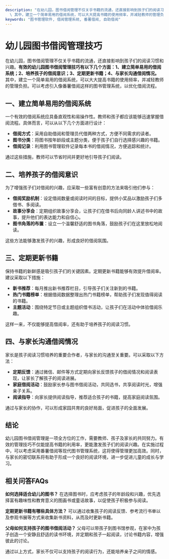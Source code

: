 ```yaml
---
description: "在幼儿园，图书借阅管理不仅关乎书籍的流通，还直接影响到孩子们的阅读习惯和兴趣。**有效的幼儿园图书借阅管理技巧有以下几个方面：1、建立简单易用的借阅系统；2、培养孩子的借阅意识；3、定期更新书籍；4、与家长沟通借阅情况。**\
  \ 其中，建立一个简单易用的借阅系统，可以大大提高书籍的使用频率，并减轻教师的管理负担。可以考虑引入像番薯借阅这样的图书管理系统，以优化借阅流程。"
keywords: "图书管理软件, 借阅管理系统, 番薯借阅, 自助借阅"
---
```

# 幼儿园图书借阅管理技巧

在幼儿园，图书借阅管理不仅关乎书籍的流通，还直接影响到孩子们的阅读习惯和兴趣。**有效的幼儿园图书借阅管理技巧有以下几个方面：1、建立简单易用的借阅系统；2、培养孩子的借阅意识；3、定期更新书籍；4、与家长沟通借阅情况。** 其中，建立一个简单易用的借阅系统，可以大大提高书籍的使用频率，并减轻教师的管理负担。可以考虑引入像番薯借阅这样的图书管理系统，以优化借阅流程。

## 一、建立简单易用的借阅系统

一个有效的借阅系统应具备直观性和易操作性。教师和孩子都应该能够迅速掌握借阅流程。具体而言，可以从以下几个方面进行设计：

- **借阅方式**：采用自助借阅和管理员代借两种方式，方便不同需求的读者。
- **图书分类**：将图书按年龄段或主题分类，便于孩子们自行选择感兴趣的书籍。
- **借阅记录**：利用图书管理软件记录每本书的借阅情况，方便追踪和统计。

通过这些措施，教师可以节省时间并更好地引导孩子们阅读。

## 二、培养孩子的借阅意识

为了增强孩子们对借阅的兴趣，应采取一些富有创意的方法来吸引他们参与：

- **借阅奖励机制**：设定借阅数量或阅读时间的目标，提供小奖品以激励孩子们多借书、多阅读。
- **故事分享会**：定期组织故事分享会，让孩子们在借书后向同龄人讲述书中的故事，提升他们的表达能力和自信心。
- **图书角落的布置**：设立一个温馨舒适的图书角落，鼓励孩子们在这里放松地阅读。

这些方法能够激发孩子的兴趣，形成良好的借阅氛围。

## 三、定期更新书籍

保持书籍的新鲜感是吸引孩子们的关键因素。定期更新书籍能够有效提升借阅率。建议采取以下措施：

- **新书推荐**：每月推出新书推荐栏目，引导孩子们关注新到的书籍。
- **热门书籍榜单**：根据借阅数据整理出热门书籍榜单，帮助孩子们发现值得阅读的书籍。
- **主题活动**：围绕特定节日或主题组织借书活动，让孩子们在活动中体验借阅乐趣。

这样一来，不仅能够提高借阅率，还有助于培养孩子的阅读习惯。

## 四、与家长沟通借阅情况

家长是孩子阅读习惯培养的重要合作者，与家长的沟通至关重要。可以采取以下方法：

- **定期反馈**：通过微信、邮件等方式定期向家长反馈孩子的借阅情况和阅读表现，让家长了解孩子的阅读进展。
- **家庭借阅活动**：鼓励家长参与图书借阅活动，共同选书，共享阅读时光，增强亲子关系。
- **阅读指导**：向家长提供阅读指导，推荐适合孩子的书籍，提高家庭阅读氛围。

通过与家长的协作，可以形成家园共育的良好局面，促进孩子的全面发展。

## 结论

幼儿园图书借阅管理是一项全方位的工作，需要教师、孩子及家长的共同努力。有效的管理技巧不仅能提高书籍的利用率，更能激发孩子们的阅读兴趣。在实施过程中，可以考虑采用番薯借阅等现代图书管理系统，这将使得管理更加高效。同时，与家长的密切联系将有助于形成一个良好的阅读环境，进一步促进儿童的成长与学习。

## 相关问答FAQs

**如何选择适合幼儿的图书？** 在选择图书时，应考虑孩子的年龄段和兴趣，优先选择富有趣味性和教育意义的图画书或童话故事，以促使孩子积极参与阅读。

**定期更新书籍有哪些具体方法？** 可以通过收集孩子的阅读反馈、参考流行书单以及参观书展等方式来收集新书资料，从而及时更新书籍。

**父母如何支持孩子的图书借阅活动？** 父母可以带孩子到图书馆参观，在家中为孩子创造一个安静且舒适的读书环境，并定期和孩子一起阅读，讨论书籍内容，增强彼此的讨论。

通过以上方式，家长不仅可以支持孩子的阅读行为，还能培养亲子之间的情感。
